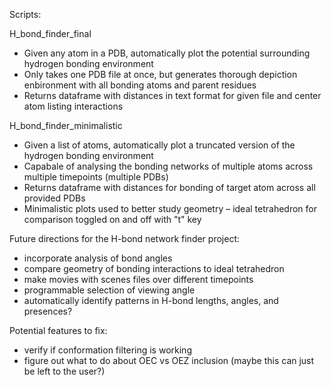 Scripts:

H_bond_finder_final

- Given any atom in a PDB, automatically plot the potential surrounding hydrogen bonding environment
- Only takes one PDB file at once, but generates thorough depiction enbironment with all bonding atoms and parent residues
- Returns dataframe with distances in text format for given file and center atom listing interactions

H_bond_finder_minimalistic

- Given a list of atoms, automatically plot a truncated version of the hydrogen bonding environment
- Capabale of analysing the bonding networks of multiple atoms across multiple timepoints (multiple PDBs)
- Returns dataframe with distances for bonding of target atom across all provided PDBs
- Minimalistic plots used to better study geometry – ideal tetrahedron for comparison toggled on and off with "t" key

Future directions for the H-bond network finder project:

- incorporate analysis of bond angles 
- compare geometry of bonding interactions to ideal tetrahedron 
- make movies with scenes files over different timepoints
- programmable selection of viewing angle
- automatically identify patterns in H-bond lengths, angles, and presences?

Potential features to fix:

- verify if conformation filtering is working
- figure out what to do about OEC vs OEZ inclusion (maybe this can just be left to the user?)

